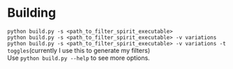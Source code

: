 # Building

`python build.py -s <path_to_filter_spirit_executable>`  
`python build.py -s <path_to_filter_spirit_executable> -v variations`  
`python build.py -s <path_to_filter_spirit_executable> -v variations -t toggles`(currently I use this to generate my filters)  
Use `python build.py --help` to see more options.
